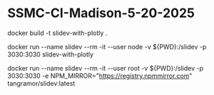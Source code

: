 # SSMC-CI-Madison-5-20-2025


docker build -t slidev-with-plotly .

docker run --name slidev --rm -it --user node -v ${PWD}:/slidev -p 3030:3030 slidev-with-plotly

docker run --name slidev --rm -it     --user root     -v ${PWD}:/slidev     -p 3030:3030     -e NPM_MIRROR="https://registry.npmmirror.com"     tangramor/slidev:latest